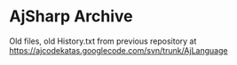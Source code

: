 # AjSharp Archive

Old files, old History.txt from previous repository at https://ajcodekatas.googlecode.com/svn/trunk/AjLanguage

